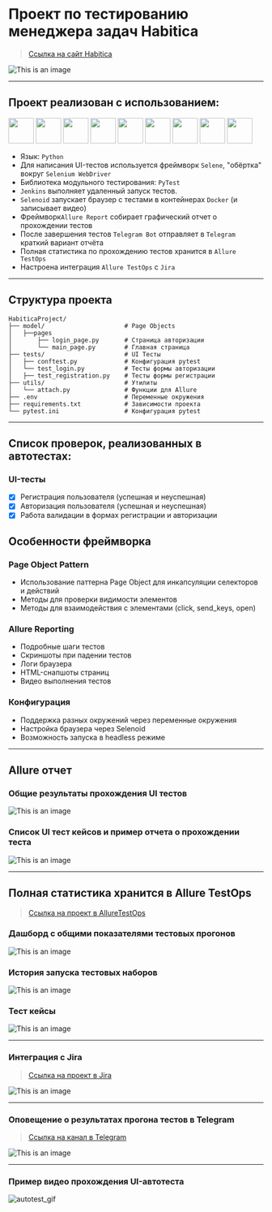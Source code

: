 # Проект по тестированию менеджера задач Habitica

> [Ссылка на сайт Habitica](https://habitica.com)

![This is an image](media/images/habitica_mainpage.png)

---

## Проект реализован с использованием:

<img src="media/icons/python-original.svg" width="50"> <img src="media/icons/pytest.png" width="50"> <img src="media/icons/selene.png" width="50"> <img src="media/icons/selenoid.png" width="50"> <img src="media/icons/jenkins.png" width="50"> <img src="media/icons/allure_report.png" width="50"> <img src="media/icons/allure_testops.png" width="50"> <img src="media/icons/jira.png" width="50"> <img src="media/icons/tg.png" width="50">

- Язык: `Python`
- Для написания UI-тестов используется фреймворк `Selene`, "обёртка" вокруг `Selenium WebDriver`
- Библиотека модульного тестирования: `PyTest`
- `Jenkins` выполняет удаленный запуск тестов.
- `Selenoid` запускает браузер с тестами в контейнерах `Docker` (и записывает видео)
- Фреймворк`Allure Report` собирает графический отчет о прохождении тестов
- После завершения тестов `Telegram Bot` отправляет в `Telegram` краткий вариант отчёта
- Полная статистика по прохождению тестов хранится в `Allure TestOps`
- Настроена интеграция `Allure TestOps` с `Jira`

---

## Структура проекта

```
HabiticaProject/
├── model/                      # Page Objects
│   ├──pages                    
│       ├── login_page.py       # Страница авторизации
│       └── main_page.py        # Главная страница
├── tests/                      # UI Тесты
│   ├── conftest.py             # Конфигурация pytest
│   └── test_login.py           # Тесты формы авторизации    
│   ├── test_registration.py    # Тесты формы регистрации
├── utils/                      # Утилиты
│   └── attach.py               # Функции для Allure
├── .env                        # Переменные окружения
├── requirements.txt            # Зависимости проекта
└── pytest.ini                  # Конфигурация pytest
```

---

## Список проверок, реализованных в автотестах:

### UI-тесты

- [x] Регистрация пользователя (успешная и неуспешная)
- [x] Авторизация пользователя (успешная и неуспешная)
- [x] Работа валидации в формах регистрации и авторизации

## Особенности фреймворка

### Page Object Pattern

- Использование паттерна Page Object для инкапсуляции селекторов и действий
- Методы для проверки видимости элементов
- Методы для взаимодействия с элементами (click, send_keys, open)

### Allure Reporting

- Подробные шаги тестов
- Скриншоты при падении тестов
- Логи браузера
- HTML-снапшоты страниц
- Видео выполнения тестов

### Конфигурация

- Поддержка разных окружений через переменные окружения
- Настройка браузера через Selenoid
- Возможность запуска в headless режиме

---

## Allure отчет

### Общие результаты прохождения UI тестов

![This is an image](media/images/allure_report_overview.png)

### Список UI тест кейсов и пример отчета о прохождении теста

![This is an image](media/images/allure_behaviors.png)

---

## Полная статистика хранится в Allure TestOps

> [Ссылка на проект в AllureTestOps](https://allure.autotests.cloud/project/4822/dashboards)

### Дашборд с общими показателями тестовых прогонов

![This is an image](media/images/allure_testops_dashboards.png)

### История запуска тестовых наборов

![This is an image](media/images/allure_testops_launches.png)

### Тест кейсы

![This is an image](media/images/allure_testops_testcases.png)

---

### Интеграция с Jira

> [Ссылка на проект в Jira](https://jira.autotests.cloud/browse/HOMEWORK-1477)

![This is an image](media/images/jira.png)

---

### Оповещение о результатах прогона тестов в Telegram

> [Ссылка на канал в Telegram](https://t.me/+lAeNRkltTRU0ZDIy)

![This is an image](media/images/telegram_report.png)

---

### Пример видео прохождения UI-автотеста

![autotest_gif](media/images/UI_autotest_example.gif)